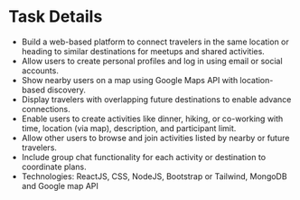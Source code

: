 # Task Details

- Build a web-based platform to connect travelers in the same location or heading to similar destinations for meetups and shared activities.
- Allow users to create personal profiles and log in using email or social accounts.
- Show nearby users on a map using Google Maps API with location-based discovery.
- Display travelers with overlapping future destinations to enable advance connections.
- Enable users to create activities like dinner, hiking, or co-working with time, location (via map), description, and participant limit.
- Allow other users to browse and join activities listed by nearby or future travelers.
- Include group chat functionality for each activity or destination to coordinate plans.
- Technologies: ReactJS, CSS, NodeJS, Bootstrap or Tailwind, MongoDB and Google map API
